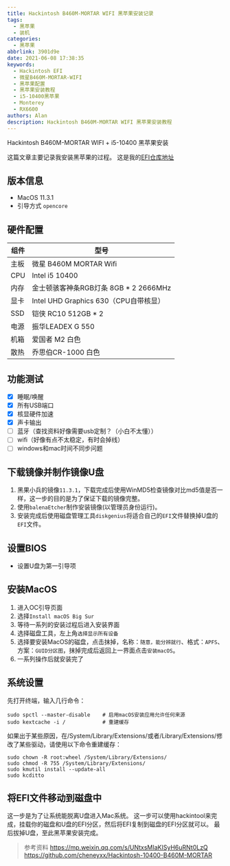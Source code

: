 ```yaml
---
title: Hackintosh B460M-MORTAR WIFI 黑苹果安装记录
tags:
  - 黑苹果
  - 装机
categories:
  - 黑苹果
abbrlink: 3901d9e
date: 2021-06-08 17:38:35
keywords: 
  - Hackintosh EFI
  - 微星B460M-MORTAR-WIFI
  - 黑苹果配置
  - 黑苹果安装教程
  - i5-10400黑苹果
  - Monterey
  - RX6600
authors: Alan
description: Hackintosh B460M-MORTAR WIFI 黑苹果安装教程
---
```



Hackintosh B460M-MORTAR WIFI + i5-10400 黑苹果安装

<!--truncate-->

这篇文章主要记录我安装黑苹果的过程。
这是我的[EFI仓库地址](https://github.com/3Alan/Hackintosh-i5-10400-B460M-MORTAR-WIFI)

## 版本信息
- MacOS 11.3.1
- 引导方式 `opencore`


## 硬件配置
|组件|型号|
|------|------|
|主板|微星 B460M MORTAR Wifi|
|CPU|Intel i5 10400|
|内存|金士顿骇客神条RGB灯条 8GB * 2 2666MHz|
|显卡|Intel UHD Graphics 630（CPU自带核显） |
|SSD|铠侠 RC10 512GB * 2|
|电源|振华LEADEX G 550|
|机箱|爱国者 M2 白色|
|散热|乔思伯CR-1000 白色|

## 功能测试
- [x] 睡眠/唤醒
- [x] 所有USB端口
- [x] 核显硬件加速
- [x] 声卡输出
- [ ] 蓝牙（查找资料好像需要usb定制？（小白不太懂））
- [ ] wifi（好像有点不太稳定，有时会掉线）
- [ ] windows和mac时间不同步问题

## 下载镜像并制作镜像U盘
1. 黑果小兵的镜像`11.3.1`，下载完成后使用WinMD5检查镜像对比md5值是否一样，这一步的目的是为了保证下载的镜像完整。
2. 使用`balenaEtcher`制作安装镜像(以管理员身份运行)。
3. 安装完成后使用磁盘管理工具`diskgenius`将适合自己的`EFI`文件替换掉U盘的`EFI`文件。


## 设置BIOS
- 设置U盘为第一引导项

## 安装MacOS
1. 进入OC引导页面
2. 选择`Install macOS Big Sur`
3. 等待一系列的安装过程后进入安装界面
4. 选择磁盘工具，左上角`选择显示所有设备`
5. 选择要安装MacOS的磁盘，点击抹掉，名称：`随意，能分辨就行`、格式：`APFS`、方案：`GUID分区图`，抹掉完成后返回上一界面点击`安装macOS`。
6. 一系列操作后就安装完了

## 系统设置
先打开终端，输入几行命令：

```
sudo spctl --master-disable    # 启用macOS安装应用允许任何来源
sudo kextcache -i /            # 重建缓存
```
如果出于某些原因，在/System/Library/Extensions/或者/Library/Extensions/修改了某些驱动，请使用以下命令重建缓存：
```
sudo chown -R root:wheel /System/Library/Extensions/
sudo chmod -R 755 /System/Library/Extensions/
sudo kmutil install --update-all
sudo kcditto
```

## 将EFI文件移动到磁盘中
这一步是为了让系统能脱离U盘进入Mac系统。
这一步可以使用hackintool来完成，挂载你的磁盘和U盘的EFI分区，然后将EFI复制到磁盘的EFI分区就可以。
最后拔掉U盘，至此黑苹果安装完成。


> 参考资料
> https://mp.weixin.qq.com/s/UNtxsMIaKISyH6uRNt0LzQ
> https://github.com/cheneyxx/Hackintosh-10400-B460M-MORTAR